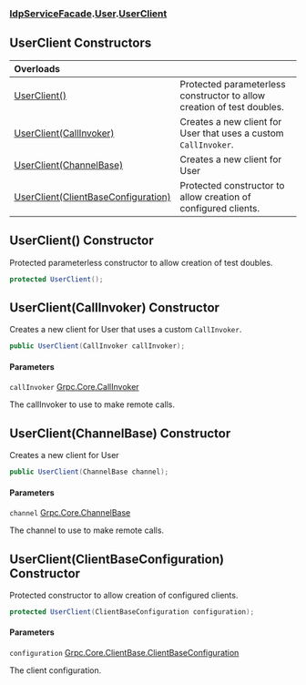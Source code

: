 ### [IdpServiceFacade](../../index.md 'IdpServiceFacade').[User](../index.md 'IdpServiceFacade\.User').[UserClient](index.md 'IdpServiceFacade\.User\.UserClient')

## UserClient Constructors

| Overloads | |
| :--- | :--- |
| [UserClient\(\)](UserClient.md#IdpServiceFacade.User.UserClient.UserClient() 'IdpServiceFacade\.User\.UserClient\.UserClient\(\)') | Protected parameterless constructor to allow creation of test doubles\. |
| [UserClient\(CallInvoker\)](UserClient.md#IdpServiceFacade.User.UserClient.UserClient(CallInvoker) 'IdpServiceFacade\.User\.UserClient\.UserClient\(CallInvoker\)') | Creates a new client for User that uses a custom `CallInvoker`\. |
| [UserClient\(ChannelBase\)](UserClient.md#IdpServiceFacade.User.UserClient.UserClient(ChannelBase) 'IdpServiceFacade\.User\.UserClient\.UserClient\(ChannelBase\)') | Creates a new client for User |
| [UserClient\(ClientBaseConfiguration\)](UserClient.md#IdpServiceFacade.User.UserClient.UserClient(ClientBaseConfiguration) 'IdpServiceFacade\.User\.UserClient\.UserClient\(ClientBaseConfiguration\)') | Protected constructor to allow creation of configured clients\. |

<a name='IdpServiceFacade.User.UserClient.UserClient()'></a>

## UserClient\(\) Constructor

Protected parameterless constructor to allow creation of test doubles\.

```csharp
protected UserClient();
```

<a name='IdpServiceFacade.User.UserClient.UserClient(CallInvoker)'></a>

## UserClient\(CallInvoker\) Constructor

Creates a new client for User that uses a custom `CallInvoker`\.

```csharp
public UserClient(CallInvoker callInvoker);
```
#### Parameters

<a name='IdpServiceFacade.User.UserClient.UserClient(CallInvoker).callInvoker'></a>

`callInvoker` [Grpc\.Core\.CallInvoker](https://learn.microsoft.com/en-us/dotnet/api/grpc.core.callinvoker 'Grpc\.Core\.CallInvoker')

The callInvoker to use to make remote calls\.

<a name='IdpServiceFacade.User.UserClient.UserClient(ChannelBase)'></a>

## UserClient\(ChannelBase\) Constructor

Creates a new client for User

```csharp
public UserClient(ChannelBase channel);
```
#### Parameters

<a name='IdpServiceFacade.User.UserClient.UserClient(ChannelBase).channel'></a>

`channel` [Grpc\.Core\.ChannelBase](https://learn.microsoft.com/en-us/dotnet/api/grpc.core.channelbase 'Grpc\.Core\.ChannelBase')

The channel to use to make remote calls\.

<a name='IdpServiceFacade.User.UserClient.UserClient(ClientBaseConfiguration)'></a>

## UserClient\(ClientBaseConfiguration\) Constructor

Protected constructor to allow creation of configured clients\.

```csharp
protected UserClient(ClientBaseConfiguration configuration);
```
#### Parameters

<a name='IdpServiceFacade.User.UserClient.UserClient(ClientBaseConfiguration).configuration'></a>

`configuration` [Grpc\.Core\.ClientBase\.ClientBaseConfiguration](https://learn.microsoft.com/en-us/dotnet/api/grpc.core.clientbase.clientbaseconfiguration 'Grpc\.Core\.ClientBase\.ClientBaseConfiguration')

The client configuration\.